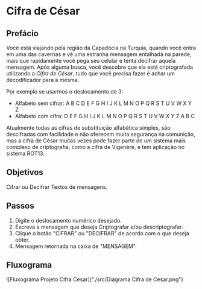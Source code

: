 # Cifra de César

## Prefácio

Você está viajando pela região da Capadócia na Turquia, quando você entra em uma das cavernas e vê uma estranha mensagem entalhada na parede, mais que rapidamente você pega seu celular e tenta decifrar aquela mensagem. Após alguma busca, você descobre que ela está criptografada utilizando a <i> Cifra de César</i>, tudo que você precisa fazer é achar um decodificador para a mesma.

Por exemplo se usarmos o deslocamento de 3:

* Alfabeto sem cifrar: A B C D E F G H I J K L M N O P Q R S T U V W X Y Z
* Alfabeto com cifra:  D E F G H I J K L M N O P Q R S T U V W X Y Z A B C

Atualmente todas as cifras de substituição alfabética simples, são descifradas
com facilidade e não oferecem muita segurança na comunição, mas a cifra de
César muitas vezes pode fazer parte de um sistema mais complexo de
criptografia, como a cifra de Vigenère, e tem aplicação no sistema ROT13.

## Objetivos

Cifrar ou Decifrar Textos de mensagens.

## Passos

1. Digite o deslocamento numérico desejado.
2. Escreva a mensagem que deseja Criptografar e/ou descriptografar.
3. Clique o botão "CIFRAR" ou "DECIFRAR" de acordo com o que deseja obter.
4. Mensagem retornada na caixa de "MENSAGEM".

## Fluxograma

![Fluxograma Projeto Cifra Cesar]("./src/Diagrama Cifra de Cesar.png")
